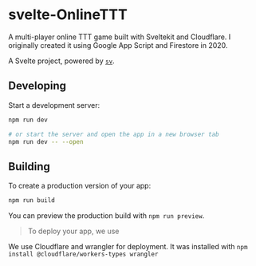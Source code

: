 # svelte-OnlineTTT

A multi-player online TTT game built with Sveltekit and Cloudflare.
I originally created it using Google App Script and Firestore in 2020.

A Svelte project, powered by [`sv`](https://github.com/sveltejs/cli).


## Developing

Start a development server:

```bash
npm run dev

# or start the server and open the app in a new browser tab
npm run dev -- --open
```

## Building

To create a production version of your app:

```bash
npm run build
```

You can preview the production build with `npm run preview`.

> To deploy your app, we use 

We use Cloudflare and wrangler for deployment.
It was installed with
`npm install @cloudflare/workers-types wrangler`

